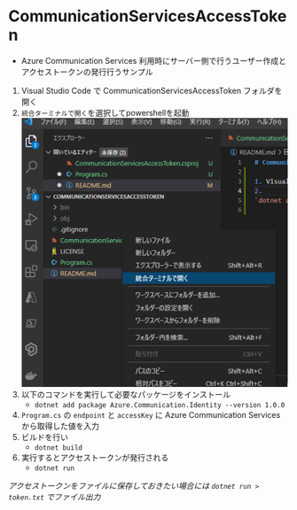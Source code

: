 # CommunicationServicesAccessToken
- Azure Communication Services 利用時にサーバー側で行うユーザー作成とアクセストークンの発行行うサンプル

1. Visual Studio Code で CommunicationServicesAccessToken フォルダを開く
2. `統合ターミナルで開く`を選択してpowershellを起動
    ![alt](./doc/01.png)
3. 以下のコマンドを実行して必要なパッケージをインストール
    - `dotnet add package Azure.Communication.Identity --version 1.0.0`
4. `Program.cs` の `endpoint` と `accessKey` に Azure Communication Services から取得した値を入力
5. ビルドを行い
    - `dotnet build`
6. 実行するとアクセストークンが発行される
    - `dotnet run`

*アクセストークンをファイルに保存しておきたい場合には `dotnet run > token.txt` でファイル出力*